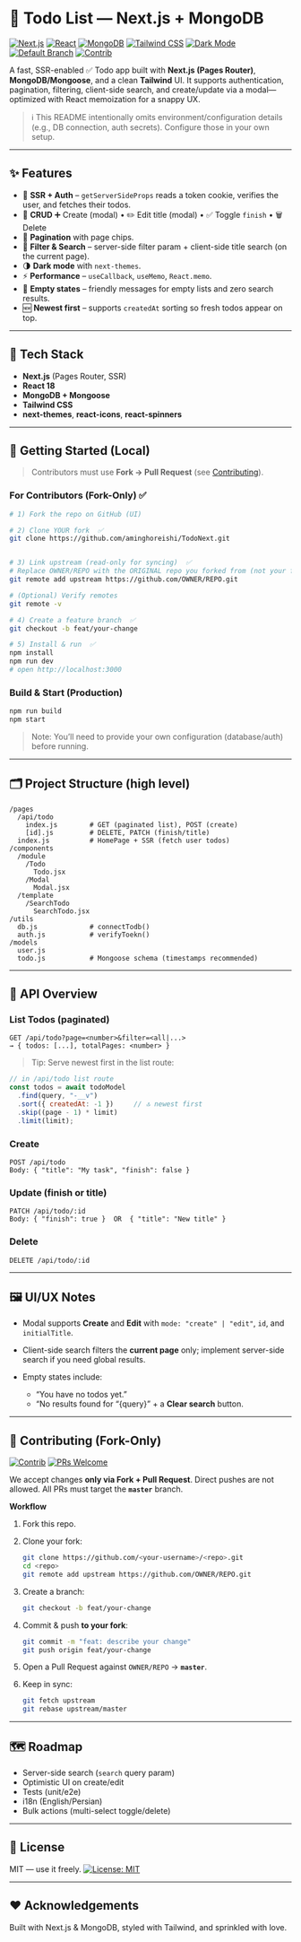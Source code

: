 # 📝 Todo List — Next.js + MongoDB

[![Next.js](https://img.shields.io/badge/Next.js-14%2B-000000?logo=nextdotjs\&logoColor=white)](#)
[![React](https://img.shields.io/badge/React-18-149ECA?logo=react\&logoColor=white)](#)
[![MongoDB](https://img.shields.io/badge/MongoDB-Mongoose-4EA94B?logo=mongodb\&logoColor=white)](#)
[![Tailwind CSS](https://img.shields.io/badge/Tailwind_CSS-3-38B2AC?logo=tailwindcss\&logoColor=white)](#)
[![Dark Mode](https://img.shields.io/badge/Dark%20Mode-supported-6C63FF)](#)
[![Default Branch](https://img.shields.io/badge/Default%20Branch-master-blue)](#)
[![Contrib](https://img.shields.io/badge/Contrib-Fork--Only-orange)](#-contributing-fork-only)


A fast, SSR-enabled ✅ Todo app built with **Next.js (Pages Router)**, **MongoDB/Mongoose**, and a clean **Tailwind** UI. It supports authentication, pagination, filtering, client-side search, and create/update via a modal—optimized with React memoization for a snappy UX.

> ℹ️ This README intentionally omits environment/configuration details (e.g., DB connection, auth secrets). Configure those in your own setup.

---

## ✨ Features

* 🔐 **SSR + Auth** – `getServerSideProps` reads a token cookie, verifies the user, and fetches their todos.
* 🧱 **CRUD**
  ➕ Create (modal) • ✏️ Edit title (modal) • ✅ Toggle `finish` • 🗑️ Delete
* 📑 **Pagination** with page chips.
* 🔎 **Filter & Search** – server-side filter param + client-side title search (on the current page).
* 🌗 **Dark mode** with `next-themes`.
* ⚡ **Performance** – `useCallback`, `useMemo`, `React.memo`.
* 🫧 **Empty states** – friendly messages for empty lists and zero search results.
* 🆕 **Newest first** – supports `createdAt` sorting so fresh todos appear on top.

---

## 🧰 Tech Stack

* **Next.js** (Pages Router, SSR)
* **React 18**
* **MongoDB + Mongoose**
* **Tailwind CSS**
* **next-themes**, **react-icons**, **react-spinners**

---

## 🚀 Getting Started (Local)

> Contributors must use **Fork → Pull Request** (see [Contributing](#-contributing-fork-only)).

### For Contributors (Fork-Only) ✅

```bash
# 1) Fork the repo on GitHub (UI)

# 2) Clone YOUR fork  ✅
git clone https://github.com/aminghoreishi/TodoNext.git


# 3) Link upstream (read-only for syncing)  ✅
# Replace OWNER/REPO with the ORIGINAL repo you forked from (not your fork)
git remote add upstream https://github.com/OWNER/REPO.git

# (Optional) Verify remotes
git remote -v

# 4) Create a feature branch  ✅
git checkout -b feat/your-change

# 5) Install & run  ✅
npm install
npm run dev
# open http://localhost:3000

```

### Build & Start (Production)

```bash
npm run build
npm start
```

> Note: You’ll need to provide your own configuration (database/auth) before running.

---

## 🗂️ Project Structure (high level)

```
/pages
  /api/todo
    index.js        # GET (paginated list), POST (create)
    [id].js         # DELETE, PATCH (finish/title)
  index.js          # HomePage + SSR (fetch user todos)
/components
  /module
    /Todo
      Todo.jsx
    /Modal
      Modal.jsx
  /template
    /SearchTodo
      SearchTodo.jsx
/utils
  db.js             # connectTodb()
  auth.js           # verifyToekn()
/models
  user.js
  todo.js           # Mongoose schema (timestamps recommended)
```

---

## 🔌 API Overview

### List Todos (paginated)

```
GET /api/todo?page=<number>&filter=<all|...>
→ { todos: [...], totalPages: <number> }
```

> Tip: Serve newest first in the list route:

```js
// in /api/todo list route
const todos = await todoModel
  .find(query, "-__v")
  .sort({ createdAt: -1 })     // 🔝 newest first
  .skip((page - 1) * limit)
  .limit(limit);
```

### Create

```
POST /api/todo
Body: { "title": "My task", "finish": false }
```

### Update (finish or title)

```
PATCH /api/todo/:id
Body: { "finish": true }  OR  { "title": "New title" }
```

### Delete

```
DELETE /api/todo/:id
```

---

## 🖼️ UI/UX Notes

* Modal supports **Create** and **Edit** with `mode: "create" | "edit"`, `id`, and `initialTitle`.
* Client-side search filters the **current page** only; implement server-side search if you need global results.
* Empty states include:

  * “You have no todos yet.”
  * “No results found for “{query}” + a **Clear search** button.

---

## 🤝 Contributing (Fork-Only)

[![Contrib](https://img.shields.io/badge/Contrib-Fork--Only-orange)](#)
[![PRs Welcome](https://img.shields.io/badge/PRs-welcome-brightgreen.svg)](#)

We accept changes **only via Fork + Pull Request**.
Direct pushes are not allowed. All PRs must target the **`master`** branch.

**Workflow**

1. Fork this repo.
2. Clone your fork:

   ```bash
   git clone https://github.com/<your-username>/<repo>.git
   cd <repo>
   git remote add upstream https://github.com/OWNER/REPO.git
   ```
3. Create a branch:

   ```bash
   git checkout -b feat/your-change
   ```
4. Commit & push **to your fork**:

   ```bash
   git commit -m "feat: describe your change"
   git push origin feat/your-change
   ```
5. Open a Pull Request against `OWNER/REPO` → **`master`**.
6. Keep in sync:

   ```bash
   git fetch upstream
   git rebase upstream/master
   ```

---

## 🗺️ Roadmap

* Server-side search (`search` query param)
* Optimistic UI on create/edit
* Tests (unit/e2e)
* i18n (English/Persian)
* Bulk actions (multi-select toggle/delete)

---

## 📄 License

MIT — use it freely.
[![License: MIT](https://img.shields.io/badge/License-MIT-yellow.svg)](#)

---

## ❤️ Acknowledgements

Built with Next.js & MongoDB, styled with Tailwind, and sprinkled with love.
